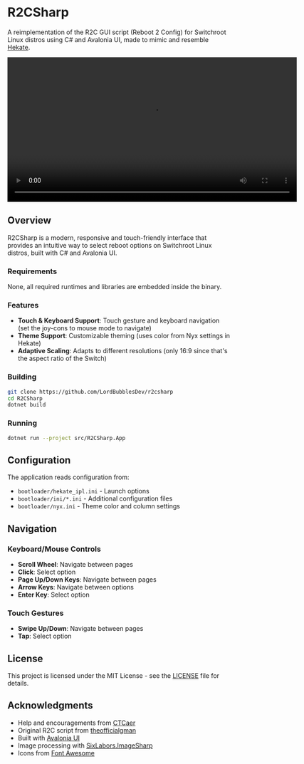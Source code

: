 # R2CSharp

A reimplementation of the R2C GUI script (Reboot 2 Config) for Switchroot Linux distros using C# and Avalonia UI, made to mimic and resemble [Hekate](https://github.com/CTCaer/hekate).

<p align="center">
  <video src="img/uidemo.mkv" controls width="650">
    Your browser does not support the video tag.
  </video>
</p>


## Overview

R2CSharp is a modern, responsive and touch-friendly interface that provides an intuitive way to select reboot options on Switchroot Linux distros, built with C# and Avalonia UI.

### Requirements

None, all required runtimes and libraries are embedded inside the binary.

### Features

- **Touch & Keyboard Support**: Touch gesture and keyboard navigation (set the joy-cons to mouse mode to navigate)
- **Theme Support**: Customizable theming (uses color from Nyx settings in Hekate)
- **Adaptive Scaling**: Adapts to different resolutions (only 16:9 since that's the aspect ratio of the Switch)

### Building

```bash
git clone https://github.com/LordBubblesDev/r2csharp
cd R2CSharp
dotnet build
```

### Running

```bash
dotnet run --project src/R2CSharp.App
```

## Configuration

The application reads configuration from:

- `bootloader/hekate_ipl.ini` - Launch options
- `bootloader/ini/*.ini` - Additional configuration files
- `bootloader/nyx.ini` - Theme color and column settings

## Navigation

### Keyboard/Mouse Controls

- **Scroll Wheel**: Navigate between pages
- **Click**: Select option
- **Page Up/Down Keys**: Navigate between pages
- **Arrow Keys**: Navigate between options
- **Enter Key**: Select option

### Touch Gestures

- **Swipe Up/Down**: Navigate between pages
- **Tap**: Select option

## License

This project is licensed under the MIT License - see the [LICENSE](LICENSE) file for details.

## Acknowledgments

- Help and encouragements from [CTCaer](https://github.com/CTCaer)
- Original R2C script from [theofficialgman](https://github.com/theofficialgman)
- Built with [Avalonia UI](https://avaloniaui.net/)
- Image processing with [SixLabors.ImageSharp](https://sixlabors.com/products/imagesharp/)
- Icons from [Font Awesome](https://fontawesome.com/)
